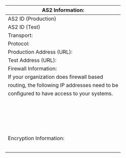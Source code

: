 ﻿| **AS2 Information:**                           |
|------------------------------------------------|
| AS2 ID \(Production\)                          | AMAZON                               |
| AS2 ID \(Test\)                                | AMAZONTEST                           |
| Transport:                                     |
| Protocol:                                      | HTTP                                 |
| Production Address \(URL\):                    | http://as2\.amazon\.com:4080/        |
| Test Address \(URL\):                          | http://as2\.amazon\.com:49201/       |
| Firewall Information:                          |
| If your organization does firewall based       | 207\.171\.167\.101                   |
| routing, the following IP addresses need to be | 207\.171\.167\.25                    |
| configured to have access to your systems\.    | 207\.171\.167\.26                    |
|                                                | 207\.171\.172\.6                     |
|                                                | 207\.171\.180\.101                   |
|                                                | 207\.171\.191\.60                    |
|                                                | 72\.21\.196\.64                      |
|                                                | 72\.21\.196\.65                      |
|                                                | 72\.21\.196\.66                      |
|                                                | 72\.21\.196\.67                      |
|                                                | 72\.21\.196\.68                      |
|                                                | 72\.21\.196\.69                      |
|                                                | 72\.21\.198\.64                      |
|                                                | 72\.21\.198\.65                      |
|                                                | 72\.21\.198\.66                      |
|                                                | 72\.21\.198\.67                      |
|                                                | 72\.21\.198\.68                      |
|                                                | 72\.21\.198\.69                      |
|                                                | 87\.238\.80\.64                      |
|                                                | 87\.238\.84\.64                      |
|                                                | 87\.238\.80\.53                      |
|                                                | 87\.238\.84\.53                      |
| Encryption Information:                        |                                      |
|                                                | PKI – S/MIME encrypted/signed        |
|                                                | Encryption Algorithm: 3DES – 168     |
|                                                | Hashing Algorithm: SHA1              |
|                                                | Receipt Type: Request signed receipt |
|                                                | Receipt Algorithm: SHA1              |
